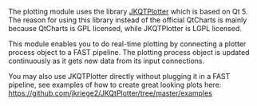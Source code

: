 The plotting module uses the library [JKQTPlotter](https://github.com/jkriege2/JKQtPlotter) which is based on Qt 5. The reason for using this library instead of the official QtCharts is mainly because QtCharts is GPL licensed, while JKQTPlotter is LGPL licensed.

This module enables you to do real-time plotting by connecting a plotter process object to a FAST pipeline. The plotting process object is updated continuously as it gets new data from its input connections.

You may also use JKQTPlotter directly without plugging it in a FAST pipeline, see examples of how to create great looking plots here: https://github.com/jkriege2/JKQtPlotter/tree/master/examples